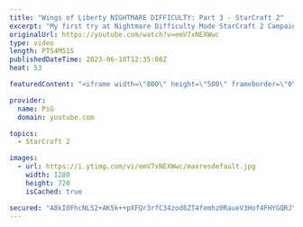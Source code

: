 ```yaml
---
title: "Wings of Liberty NIGHTMARE DIFFICULTY: Part 3 - StarCraft 2"
excerpt: "My first try at Nightmare Difficulty Mode StarCraft 2 Campaign created by GiantGrantGames and his amazing modding community. Having lots of fun with it! Here's the third part  0:00 Did I throw the game?! 0:05 Outbreak -- 🐷 Second Channel for Learning StarCraft 2: https://www.youtube.com/c/PiGRandom"
originalUrl: https://youtube.com/watch?v=emV7xNEXWwc
type: video
length: PT54M51S
publishedDateTime: 2023-06-10T12:35:06Z
heat: 53

featuredContent: "<iframe width=\"800\" height=\"500\" frameborder=\"0\" src=\"https://www.youtube.com/embed/emV7xNEXWwc\" allow=\"accelerometer; autoplay; encrypted-media; gyroscope; picture-in-picture\" allowfullscreen></iframe>"

provider:
  name: PiG
  domain: youtube.com

topics:
  - StarCraft 2

images:
  - url: https://i.ytimg.com/vi/emV7xNEXWwc/maxresdefault.jpg
    width: 1280
    height: 720
    isCached: true

secured: "A8kIOFhcNLS2+AK5k++pXFQr3rfC34zod8ZT4femhz0RaueV3Hof4FHYGQRJYgLY1cpTzkKrOEyDHC7/4CSvszFxVzCUuuHIXe0XYoMZBVzZp0nxKct5SxeGBDklvExZ6XadyU1scj5tu35G4ogQ2VmaO/+HzQm7vWIgnHQ/u3WA7qgBJqtOuGwbaTuyCEWW00w66S+F2Do4WozM0drrdrhVeVu7AxGXnZRoYIiaz+8RfFp5qIoc/n2/Smqczy1JifyUpzBzXse1PpqIAwCEJmoybj1xHxY3WppR5xpP/T7rLO6I7XuRIPA/Tcf/sX89aJQnnMziMfW3dOSTwoHsm80Cbi6TRW6/9nxpK7J2L1WZCbQV2t/QP8Bzbwn7+iU5bB1d8/AmHHkVROrOzlRzbd3YgXGwlBbs43QE1ODw9MA=;kySpQv7YjqKWwtFukBm7DQ=="
---
```



